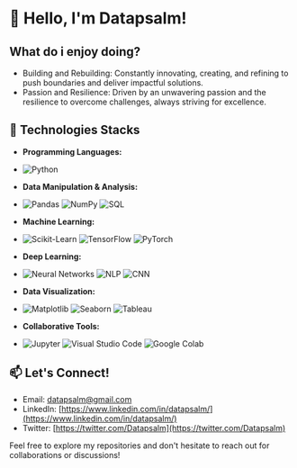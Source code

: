 # 👋 Hello, I'm Datapsalm!

## What do i enjoy doing?

- Building and Rebuilding: Constantly innovating, creating, and refining to push boundaries and deliver impactful solutions.
- Passion and Resilience: Driven by an unwavering passion and the resilience to overcome challenges, always striving for excellence.

## 🔧 Technologies Stacks

- **Programming Languages:**
- 
  ![Python](https://img.shields.io/badge/Python-3776AB?style=for-the-badge&logo=python&logoColor=white)

- **Data Manipulation & Analysis:**
- 
  ![Pandas](https://img.shields.io/badge/pandas-150458?style=for-the-badge&logo=pandas&logoColor=white)
  ![NumPy](https://img.shields.io/badge/Numpy-013243?style=for-the-badge&logo=numpy&logoColor=white)
  ![SQL](https://img.shields.io/badge/SQL-4479A1?style=for-the-badge&logo=sql&logoColor=white)

- **Machine Learning:**
- 
  ![Scikit-Learn](https://img.shields.io/badge/scikit--learn-F7931E?style=for-the-badge&logo=scikit-learn&logoColor=white)
  ![TensorFlow](https://img.shields.io/badge/TensorFlow-FF6F00?style=for-the-badge&logo=tensorflow&logoColor=white)
  ![PyTorch](https://img.shields.io/badge/PyTorch-EE4C2C?style=for-the-badge&logo=pytorch&logoColor=white)

- **Deep Learning:**
- 
  ![Neural Networks](https://img.shields.io/badge/Neural_Networks-black?style=for-the-badge)
  ![NLP](https://img.shields.io/badge/NLP-blue?style=for-the-badge)
  ![CNN](https://img.shields.io/badge/CNN-red?style=for-the-badge)


- **Data Visualization:**
- 
  ![Matplotlib](https://img.shields.io/badge/Matplotlib-013243?style=for-the-badge&logo=matplotlib&logoColor=white)
  ![Seaborn](https://img.shields.io/badge/Seaborn-0078D4?style=for-the-badge)
  ![Tableau](https://img.shields.io/badge/Tableau-E97627?style=for-the-badge&logo=tableau&logoColor=white)

- **Collaborative Tools:**
- 
  ![Jupyter](https://img.shields.io/badge/Jupyter-F37626?style=for-the-badge&logo=Jupyter&logoColor=white)
  ![Visual Studio Code](https://img.shields.io/badge/Visual_Studio_Code-007ACC?style=for-the-badge&logo=visual-studio-code&logoColor=white)
  ![Google Colab](https://img.shields.io/badge/Google%20Colab-F9AB00?style=for-the-badge&logo=google-colab&logoColor=white)

## 📫 Let's Connect!

- Email: [datapsalm@gmail.com](mailto:datapsalm@gmail.com)
- LinkedIn: [https://www.linkedin.com/in/datapsalm/](https://www.linkedin.com/in/datapsalm/)
- Twitter: [https://twitter.com/Datapsalm](https://twitter.com/Datapsalm)

Feel free to explore my repositories and don't hesitate to reach out for collaborations or discussions!
